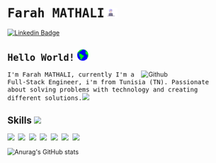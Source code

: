 # <samp>Farah MATHALI</samp><img src="https://github.com/Farah-Ma/Farah-Ma/blob/master/assets/developer_girl.gif" width="30px">
[![Linkedin Badge](https://img.shields.io/badge/LinkedIn-%230077B5.svg?&style=flat-square&logo=linkedin&logoColor=white&color=071A2C&link=https://www.linkedin.com/in/farah-mathali-79a97b58)](https://www.linkedin.com/in/farah-mathali-79a97b58)

## <samp>Hello World!</samp> <img src="https://github.com/Farah-Ma/Farah-Ma/blob/master/assets/earth.gif" width="26">
<img width="40%" align="right" alt="Github" src="https://raw.githubusercontent.com/onimur/.github/master/.resources/git-header.svg" />

<samp>I'm Farah MATHALI, currently I'm a Full-Stack Engineer, i'm from Tunisia (TN).
  Passionate about solving problems with technology and creating different solutions.</samp><img src="https://media.giphy.com/media/WUlplcMpOCEmTGBtBW/giphy.gif" width="24">

<h2> Skills <img src = "https://media2.giphy.com/media/QssGEmpkyEOhBCb7e1/giphy.gif?cid=ecf05e47a0n3gi1bfqntqmob8g9aid1oyj2wr3ds3mg700bl&rid=giphy.gif" width = 32px> </h2>
<samp> 
   <img width ='32px' src ='https://raw.githubusercontent.com/rahulbanerjee26/githubAboutMeGenerator/main/icons/java.svg'/>
   <img width ='32px' src ='https://raw.githubusercontent.com/rahulbanerjee26/githubAboutMeGenerator/main/icons/spring.svg'/>  
   <img width ='32px' src ='https://raw.githubusercontent.com/rahulbanerjee26/githubAboutMeGenerator/main/icons/javascript.svg'/>
   <img width ='32px' src ='https://raw.githubusercontent.com/rahulbanerjee26/githubAboutMeGenerator/main/icons/typescript.svg'/>
   <img width ='32px' src ='https://raw.githubusercontent.com/rahulbanerjee26/githubAboutMeGenerator/main/icons/angularjs.svg'/> 
   <img width ='32px' src ='https://raw.githubusercontent.com/rahulbanerjee26/githubAboutMeGenerator/main/icons/css.svg'/> 
   <img width ='32px' src ='https://raw.githubusercontent.com/rahulbanerjee26/githubAboutMeGenerator/main/icons/html.svg'/> </samp>


![Anurag's GitHub stats](https://github-readme-stats.vercel.app/api?username=Farah-Ma&show_icons=true&theme=dracula)


<!--
**Farah-Ma/Farah-Ma** is a ✨ _special_ ✨ repository because its `README.md` (this file) appears on your GitHub profile.

Here are some ideas to get you started:

- 🔭 I’m currently working on ...
- 🌱 I’m currently learning ...
- 👯 I’m looking to collaborate on ...
- 🤔 I’m looking for help with ...
- 💬 Ask me about ...
- 📫 How to reach me: ...
- 😄 Pronouns: ...
- ⚡ Fun fact: ...
-->
